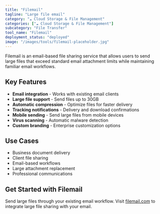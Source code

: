 ```yaml
---
title: "Filemail"
tagline: "Large file email"
category: "☁️ Cloud Storage & File Management"
categories: ["☁️ Cloud Storage & File Management"]
subcategory: "File Transfer"
tool_name: "Filemail"
deployment_status: "deployed"
image: "/images/tools/filemail-placeholder.jpg"
---
```

Filemail is an email-based file sharing service that allows users to send large files that exceed standard email attachment limits while maintaining familiar email workflows.

## Key Features

- **Email integration** - Works with existing email clients
- **Large file support** - Send files up to 30GB
- **Automatic compression** - Optimize files for faster delivery
- **Tracking notifications** - Delivery and download confirmations
- **Mobile sending** - Send large files from mobile devices
- **Virus scanning** - Automatic malware detection
- **Custom branding** - Enterprise customization options

## Use Cases

- Business document delivery
- Client file sharing
- Email-based workflows
- Large attachment replacement
- Professional communications

## Get Started with Filemail

Send large files through your existing email workflow. Visit [filemail.com](https://www.filemail.com) to integrate large file sharing with your email.